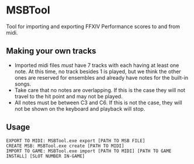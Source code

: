 # MSBTool

Tool for importing and exporting FFXIV Performance scores to and from midi.

## Making your own tracks
* Imported midi files *must* have 7 tracks with each having at least one note. At this time, no track besides 1 is played, but we think the other ones are reserved for ensembles and already have notes for the built-in songs.
* Take care that no notes are overlapping. If this is the case they will not travel to the hit point and may not be played.
* All notes must be between C3 and C6. If this is not the case, they will not be shown on the keyboard and playback will stop.

## Usage
```
EXPORT TO MIDI: MSBTool.exe export [PATH TO MSB FILE]
CREATE MSB: MSBTool.exe create [PATH TO MIDI]
IMPORT TO GAME: MSBTool.exe import [PATH TO MIDI] [PATH TO GAME INSTALL] [SLOT NUMBER IN-GAME]
```
